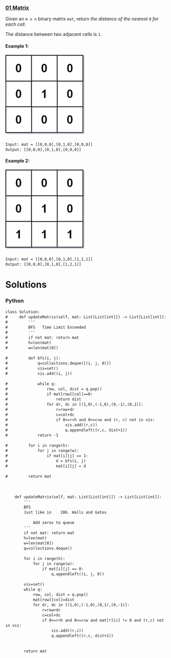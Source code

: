 ### [01 Matrix](https://leetcode.com/problems/01-matrix/) <br>

Given an `m x n` binary matrix `mat`, return *the distance of the nearest `0` for each cell*.

The distance between two adjacent cells is `1`.



#### Example 1:
<img src="../../../../images/542-01-1-grid.jpg">

```
Input: mat = [[0,0,0],[0,1,0],[0,0,0]]
Output: [[0,0,0],[0,1,0],[0,0,0]]

```

#### Example 2:
<img src="../../../../images/542-01-2-grid.jpg">

```
Input: mat = [[0,0,0],[0,1,0],[1,1,1]]
Output: [[0,0,0],[0,1,0],[1,2,1]]

```



# Solutions

### Python
```
class Solution:
#     def updateMatrix(self, mat: List[List[int]]) -> List[List[int]]:
#         '''
#         BFS   Time Limit Exceeded
#         '''
#         if not mat: return mat
#         h=len(mat)
#         w=len(mat[0])
        
#         def bfs(i, j):
#             q=collections.deque([(i, j, 0)])
#             vis=set()
#             vis.add((i, j))

#             while q:
#                 row, col, dist = q.pop()
#                 if mat[row][col]==0:
#                     return dist                    
#                 for dr, dc in [(1,0),(-1,0),(0,-1),(0,1)]:
#                     r=row+dr
#                     c=col+dc
#                     if 0<=r<h and 0<=c<w and (r, c) not in vis:
#                         vis.add((r,c))
#                         q.appendleft((r,c, dist+1))            
#             return -1
        
#         for i in range(h):
#             for j in range(w):
#                 if mat[i][j] == 1:
#                     d = bfs(i, j)
#                     mat[i][j] = d
                
#         return mat



    def updateMatrix(self, mat: List[List[int]]) -> List[List[int]]:
        '''
        BFS 
        Just like in    286. Walls and Gates
        
            Add zeros to queue
        '''
        if not mat: return mat
        h=len(mat)
        w=len(mat[0])
        q=collections.deque()
        
        for i in range(h):
            for j in range(w):
                if mat[i][j] == 0:
                    q.appendleft((i, j, 0))
        
        vis=set()
        while q:
            row, col, dist = q.pop()
            mat[row][col]=dist
            for dr, dc in [(1,0),(-1,0),(0,1),(0,-1)]:
                r=row+dr
                c=col+dc
                if 0<=r<h and 0<=c<w and mat[r][c] != 0 and (r,c) not in vis:
                    vis.add((r,c))
                    q.appendleft((r,c, dist+1))
                    
                
        return mat    
```
